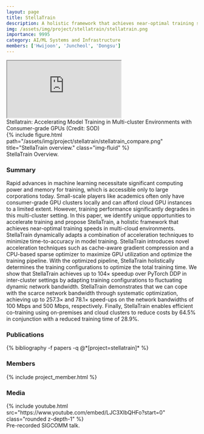 ```yaml
---
layout: page
title: StellaTrain
description: A holistic framework that achieves near-optimal training speeds in multi-cloud environments.
img: /assets/img/project/stellatrain/stellatrain.png
importance: 9995
category: AI/ML Systems and Infrastructure
members: ['Hwijoon', 'Juncheol', 'Dongsu']
---
```


<div class="row justify-content-sm-center">
    <div class="col-md mt-3 col-md-10">
        <div class="embed-responsive embed-responsive-16by9">
            <iframe class="embed-responsive-item" src="https://www.youtube.com/embed/vvIG2Cw34Y4?start=133&end=215&autoplay=1&mute=1&loop=1&controls=0&rel=0" allowfullscreen></iframe>
        </div>
        <div class="caption">
            Stellatrain: Accelerating Model Training in Multi-cluster Environments with Consumer-grade GPUs (Credit: SOD)
        </div>
    </div>
</div>

<div class="row justify-content-sm-center">
    <div class="col-12 mt-3">
        {% include figure.html path="/assets/img/project/stellatrain/stellatrain_compare.png" title="StellaTrain overview." class="img-fluid" %}
        <div class="caption">
            StellaTrain Overview.
        </div>
    </div>
</div>

<h3>Summary</h3>
Rapid advances in machine learning necessitate significant computing power and memory for training, which is accessible only to large corporations today. Small-scale players like academics often only have consumer-grade GPU clusters locally and can afford cloud GPU instances to a limited extent. However, training performance significantly degrades in this multi-cluster setting. In this paper, we identify unique opportunities to accelerate training and propose StellaTrain, a holistic framework that achieves near-optimal training speeds in multi-cloud environments. StellaTrain dynamically adapts a combination of acceleration techniques to minimize time-to-accuracy in model training. StellaTrain introduces novel acceleration techniques such as cache-aware gradient compression and a CPU-based sparse optimizer to maximize GPU utilization and optimize the training pipeline. With the optimized pipeline, StellaTrain holistically determines the training configurations to optimize the total training time. We show that StellaTrain achieves up to 104× speedup over PyTorch DDP in inter-cluster settings by adapting training configurations to fluctuating dynamic network bandwidth. StellaTrain demonstrates that we can cope with the scarce network bandwidth through systematic optimization, achieving up to 257.3× and 78.1× speed-ups on the network bandwidths of 100 Mbps and 500 Mbps, respectively. Finally, StellaTrain enables efficient co-training using on-premises and cloud clusters to reduce costs by 64.5% in conjunction with a reduced training time of 28.9%.

<h3>Publications</h3>
<div class="publications">
{% bibliography -f papers -q @*[project=stellatrain]* %}
</div>

<h3>Members</h3>
{% include project_member.html %}

<h3>Media</h3>
<div class="row justify-content-sm-center">
    <div class="col-md mt-3 mt-md-0 col-md-6">
        {% include youtube.html src="https://www.youtube.com/embed/LJC3XlbQHFo?start=0" class="rounded z-depth-1" %}
        <div class="caption">
            Pre-recorded SIGCOMM talk.
        </div>
    </div>
</div>